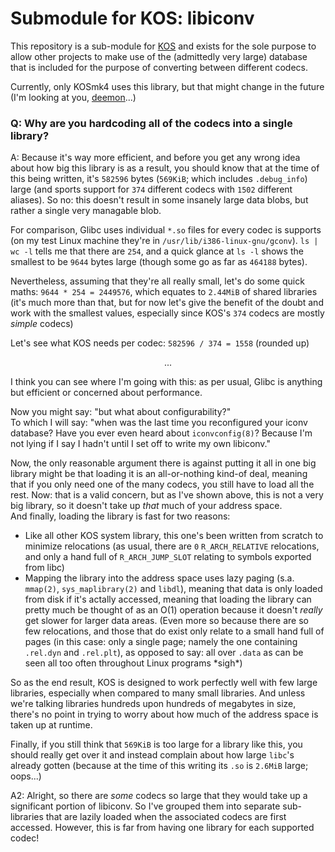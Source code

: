 
# Submodule for KOS: libiconv

This repository is a sub-module for [KOS](https://github.com/GrieferAtWork/KOSmk4) and exists for the sole purpose to allow other projects to make use of the (admittedly very large) database that is included for the purpose of converting between different codecs.

Currently, only KOSmk4 uses this library, but that might change in the future (I'm looking at you, [deemon](https://github.com/GrieferAtWork/deemon)...)



### Q: Why are you hardcoding all of the codecs into a single library?

A: Because it's way more efficient, and before you get any wrong idea about how big this library is as a result, you should know that at the time of this being written, it's `582596` bytes (`569KiB`; which includes `.debug_info`) large (and sports support for `374` different codecs with `1502` different aliases). So no: this doesn't result in some insanely large data blobs, but rather a single very managable blob.

For comparison, Glibc uses individual `*.so` files for every codec is supports (on my test Linux machine they're in `/usr/lib/i386-linux-gnu/gconv`). `ls | wc -l` tells me that there are `254`, and a quick glance at `ls -l` shows the smallest to be `9644` bytes large (though some go as far as `464188` bytes).

Nevertheless, assuming that they're all really small, let's do some quick maths: `9644 * 254 = 2449576`, which equates to `2.44MiB` of shared libraries (it's much more than that, but for now let's give the benefit of the doubt and work with the smallest values, especially since KOS's `374` codecs are mostly *simple* codecs)

Let's see what KOS needs per codec: `582596 / 374 = 1558` (rounded up)

<center>...</center>

I think you can see where I'm going with this: as per usual, Glibc is anything but efficient or concerned about performance.

Now you might say: "but what about configurability?"  
To which I will say: "when was the last time you reconfigured your iconv database? Have you ever even heard about `iconvconfig(8)`? Because I'm not lying if I say I hadn't until I set off to write my own libiconv."

Now, the only reasonable argument there is against putting it all in one big library might be that loading it is an all-or-nothing kind-of deal, meaning that if you only need one of the many codecs, you still have to load all the rest. Now: that is a valid concern, but as I've shown above, this is not a very big library, so it doesn't take up *that* much of your address space.  
And finally, loading the library is fast for two reasons:

- Like all other KOS system library, this one's been written from scratch to minimize relocations (as usual, there are `0` `R_ARCH_RELATIVE` relocations, and only a hand full of `R_ARCH_JUMP_SLOT` relating to symbols exported from libc)
- Mapping the library into the address space uses lazy paging (s.a. `mmap(2)`, `sys_maplibrary(2)` and `libdl`), meaning that data is only loaded from disk if it's actally accessed, meaning that loading the library can pretty much be thought of as an O(1) operation because it doesn't *really* get slower for larger data areas. (Even more so because there are so few relocations, and those that do exist only relate to a small hand full of pages (in this case: only a single page; namely the one containing `.rel.dyn` and `.rel.plt`), as opposed to say: all over `.data` as can be seen all too often throughout Linux programs \*sigh\*)

So as the end result, KOS is designed to work perfectly well with few large libraries, especially when compared to many small libraries. And unless we're talking libraries hundreds upon hundreds of megabytes in size, there's no point in trying to worry about how much of the address space is taken up at runtime.

Finally, if you still think that `569KiB` is too large for a library like this, you should really get over it and instead complain about how large `libc`'s already gotten (because at the time of this writing its `.so` is `2.6MiB` large; oops...)


A2: Alright, so there are *some* codecs so large that they would take up a significant portion of libiconv. So I've grouped them into separate sub-libraries that are lazily loaded when the associated codecs are first accessed. However, this is far from having one library for each supported codec!


